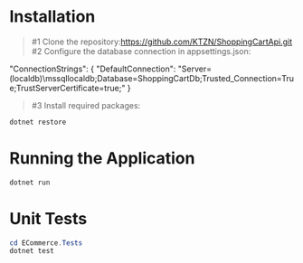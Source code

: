# Installation
>#1 Clone the repository:https://github.com/KTZN/ShoppingCartApi.git
>#2 Configure the database connection in appsettings.json:

"ConnectionStrings": {
  "DefaultConnection": "Server=(localdb)\\mssqllocaldb;Database=ShoppingCartDb;Trusted_Connection=True;TrustServerCertificate=true;"
}
>#3 Install required packages:
```powershell
dotnet restore
```

# Running the Application
```powershell
dotnet run
```
# Unit Tests
```powershell
cd ECommerce.Tests
dotnet test
```
